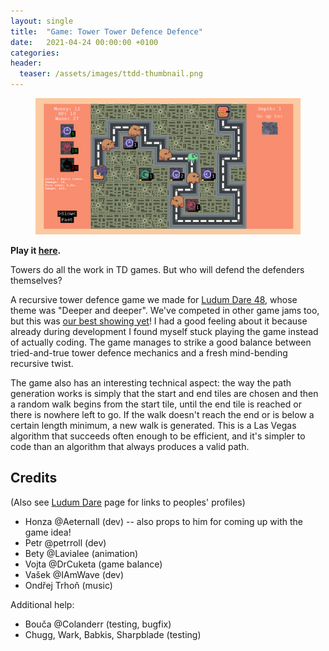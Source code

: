```yaml
---
layout: single
title:  "Game: Tower Tower Defence Defence"
date:   2021-04-24 00:00:00 +0100
categories:
header:
  teaser: /assets/images/ttdd-thumbnail.png
---
```


<figure>
	<a href="https://allemansratten.github.io/LD48/dist_post_ld/index.html"><img src="/assets/images/ttdd-thumbnail.png"></a>
	<!-- <figcaption></figcaption> -->
</figure>


**Play it [here](https://allemansratten.github.io/LD48/dist_post_ld/index.html).**

Towers do all the work in TD games. But who will defend the defenders themselves?

A recursive tower defence game we made for [Ludum Dare 48](https://ldjam.com/events/ludum-dare/48),
whose theme was "Deeper and deeper".
We've competed in other game jams too, but this was [our best showing yet](https://ldjam.com/events/ludum-dare/48/tower-tower-defence-defence)!
I had a good feeling about it because already during development I found myself stuck playing the game instead of actually coding.
The game manages to strike a good balance between tried-and-true tower defence mechanics
and a fresh mind-bending recursive twist.

The game also has an interesting technical aspect: the way the path generation works is simply that the start and end tiles are chosen
and then a random walk begins from the start tile, until the end tile is reached or there is nowhere left to go.
If the walk doesn't reach the end or is below a certain length minimum, a new walk is generated.
This is a Las Vegas algorithm that succeeds often enough to be efficient, and it's simpler to code than an algorithm
that always produces a valid path.

## Credits

(Also see [Ludum Dare](https://ldjam.com/events/ludum-dare/48/tower-tower-defence-defence) page for links to peoples' profiles)

- Honza @Aeternall (dev) -- also props to him for coming up with the game idea!
- Petr @petrroll (dev)
- Bety @Lavialee (animation)
- Vojta @DrCuketa (game balance)
- Vašek @IAmWave (dev)
- Ondřej Trhoň (music)

Additional help:

- Bouča @Colanderr (testing, bugfix)
- Chugg, Wark, Babkis, Sharpblade (testing)